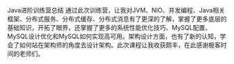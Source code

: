 Java进阶训练营总结
通过此次训练营，让我对JVM、NIO、并发编程、Java相关框架、分布式服务、分布式缓存、分布式消息有了更深的了解，掌握了更多底层的基础知识，开拓了眼界，还掌握了更多的系统性能优化技巧、MySQL配置、MySQL设计优化和MySQL如何实现高可用。架构设计方面，也有了新的认知，学会了如何站在架构师的角度去设计架构。此次课程让我收获颇丰，在此感谢极客时间的老师们。